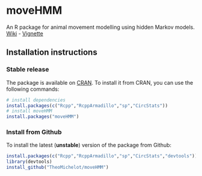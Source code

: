 # moveHMM
An R package for animal movement modelling using hidden Markov models.
[Wiki](https://github.com/TheoMichelot/moveHMM/wiki) -
[Vignette](https://cran.r-project.org/web/packages/moveHMM/vignettes/moveHMM-guide.pdf)

## Installation instructions

### Stable release
The package is available on [CRAN](https://cran.r-project.org/web/packages/moveHMM/index.html). To install it from CRAN,
you can use the following commands:
``` R
# install dependencies
install.packages(c("Rcpp","RcppArmadillo","sp","CircStats"))
# install moveHMM
install.packages("moveHMM")
```

### Install from Github
To install the latest (**unstable**) version of the package from Github:
``` R
install.packages(c("Rcpp","RcppArmadillo","sp","CircStats","devtools"))
library(devtools)
install_github("TheoMichelot/moveHMM")
```

